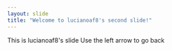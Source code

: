 ```yaml
---
layout: slide
title: "Welcome to lucianoaf8's second slide!"
---
```

This is lucianoaf8's slide
Use the left arrow to go back
